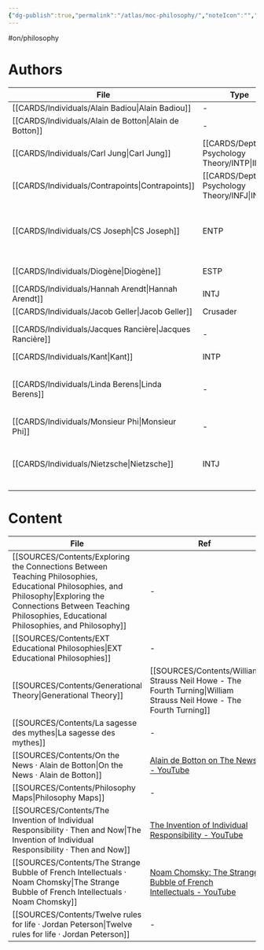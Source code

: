 ```yaml
---
{"dg-publish":true,"permalink":"/atlas/moc-philosophy/","noteIcon":"","created":"2023-02-18T15:16:26.544+01:00","updated":"2023-04-20T23:04:34.447+02:00"}
---
```


#on/philosophy

# Authors 
| File                                                        | Type                                            | ref                                                                                                                                                                                                            |
| ----------------------------------------------------------- | ----------------------------------------------- | -------------------------------------------------------------------------------------------------------------------------------------------------------------------------------------------------------------- |
| [[CARDS/Individuals/Alain Badiou\|Alain Badiou]]         | \-                                              | \-                                                                                                                                                                                                             |
| [[CARDS/Individuals/Alain de Botton\|Alain de Botton]]   | \-                                              | [Alain de Botton on Romanticism - YouTube](https://youtu.be/sPOuIyEJnbE)                                                                                                                                       |
| [[CARDS/Individuals/Carl Jung\|Carl Jung]]               | [[CARDS/Depth Psychology Theory/INTP\|INTP]] | \-                                                                                                                                                                                                             |
| [[CARDS/Individuals/Contrapoints\|Contrapoints]]         | [[CARDS/Depth Psychology Theory/INFJ\|INFJ]] | \-                                                                                                                                                                                                             |
| [[CARDS/Individuals/CS Joseph\|CS Joseph]]               | ENTP                                            | <ul><li>[Begin Your Journey Here \\| C.S. Joseph](https://csjoseph.life/)</li><li>[Udja App - Typing Tool](https://www.udja.app/#/)</li><li>[CS Joseph - Youtube](https://www.youtube.com/@CSJoseph)</li></ul> |
| [[CARDS/Individuals/Diogène\|Diogène]]                   | ESTP                                            | Diogène le Cynique - Pensées et anecdotes                                                                                                                                                                      |
| [[CARDS/Individuals/Hannah Arendt\|Hannah Arendt]]       | INTJ                                            | \-                                                                                                                                                                                                             |
| [[CARDS/Individuals/Jacob Geller\|Jacob Geller]]         | Crusader                                        | \-                                                                                                                                                                                                             |
| [[CARDS/Individuals/Jacques Rancière\|Jacques Rancière]] | \-                                              | [Et si on arrêtait de prendre les gens pour des cons ? \| Les idées larges \| ARTE - YouTube](https://www.youtube.com/watch?v=A9kl3_vnXjI)                                                                     |
| [[CARDS/Individuals/Kant\|Kant]]                         | INTP                                            | \-                                                                                                                                                                                                             |
| [[CARDS/Individuals/Linda Berens\|Linda Berens]]         | \-                                              | [Home](https://lindaberens.com/) \| [[SOURCES/Contents/Linda V Berens - Understanding Yourself and Others\|Understanding Yourself and Others]]                                                                                  |
| [[CARDS/Individuals/Monsieur Phi\|Monsieur Phi]]         | \-                                              | \-                                                                                                                                                                                                             |
| [[CARDS/Individuals/Nietzsche\|Nietzsche]]               | INTJ                                            | [https://csjoseph.life/](https://csjoseph.life/nietzsches-insight-for-ni-and-si-users/)nietzsches-insight-for-ni-and-si-users                                                                                  |



# Content
| File                                                                                                                                                                                                                         | Ref                                                                                                                    |
| ---------------------------------------------------------------------------------------------------------------------------------------------------------------------------------------------------------------------------- | ---------------------------------------------------------------------------------------------------------------------- |
| [[SOURCES/Contents/Exploring the Connections Between Teaching Philosophies, Educational Philosophies, and Philosophy\|Exploring the Connections Between Teaching Philosophies, Educational Philosophies, and Philosophy]] | \-                                                                                                                     |
| [[SOURCES/Contents/EXT Educational Philosophies\|EXT Educational Philosophies]]                                                                                                                                           | \-                                                                                                                     |
| [[SOURCES/Contents/Generational Theory\|Generational Theory]]                                                                                                                                                             | [[SOURCES/Contents/William Strauss Neil Howe - The Fourth Turning\|William Strauss Neil Howe - The Fourth Turning]] |
| [[SOURCES/Contents/La sagesse des mythes\|La sagesse des mythes]]                                                                                                                                                         | \-                                                                                                                     |
| [[SOURCES/Contents/On the News · Alain de Botton\|On the News · Alain de Botton]]                                                                                                                                         | [Alain de Botton on The News - YouTube](https://www.youtube.com/watch?v=SNr-AoFLjok&t=3s)                              |
| [[SOURCES/Contents/Philosophy Maps\|Philosophy Maps]]                                                                                                                                                                     | \-                                                                                                                     |
| [[SOURCES/Contents/The Invention of Individual Responsibility · Then and Now\|The Invention of Individual Responsibility · Then and Now]]                                                                                 | [The Invention of Individual Responsibility - YouTube](https://youtu.be/tp4FGAv2gks)                                   |
| [[SOURCES/Contents/The Strange Bubble of French Intellectuals · Noam Chomsky\|The Strange Bubble of French Intellectuals · Noam Chomsky]]                                                                                 | [Noam Chomsky: The Strange Bubble of French Intellectuals - YouTube](https://youtu.be/772WncdxCSw)                     |
| [[SOURCES/Contents/Twelve rules for life · Jordan Peterson\|Twelve rules for life · Jordan Peterson]]                                                                                                                     | \-                                                                                                                     |
